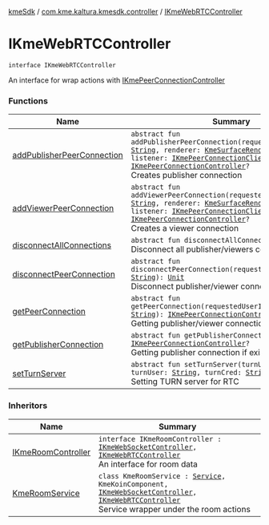 [kmeSdk](../../index.md) / [com.kme.kaltura.kmesdk.controller](../index.md) / [IKmeWebRTCController](./index.md)

# IKmeWebRTCController

`interface IKmeWebRTCController`

An interface for wrap actions with [IKmePeerConnectionController](../-i-kme-peer-connection-controller/index.md)

### Functions

| Name | Summary |
|---|---|
| [addPublisherPeerConnection](add-publisher-peer-connection.md) | `abstract fun addPublisherPeerConnection(requestedUserIdStream: `[`String`](https://kotlinlang.org/api/latest/jvm/stdlib/kotlin/-string/index.html)`, renderer: `[`KmeSurfaceRendererView`](../../com.kme.kaltura.kmesdk.webrtc.view/-kme-surface-renderer-view/index.md)`, listener: `[`IKmePeerConnectionClientEvents`](../../com.kme.kaltura.kmesdk.webrtc.peerconnection/-i-kme-peer-connection-client-events/index.md)`): `[`IKmePeerConnectionController`](../-i-kme-peer-connection-controller/index.md)`?`<br>Creates publisher connection |
| [addViewerPeerConnection](add-viewer-peer-connection.md) | `abstract fun addViewerPeerConnection(requestedUserIdStream: `[`String`](https://kotlinlang.org/api/latest/jvm/stdlib/kotlin/-string/index.html)`, renderer: `[`KmeSurfaceRendererView`](../../com.kme.kaltura.kmesdk.webrtc.view/-kme-surface-renderer-view/index.md)`, listener: `[`IKmePeerConnectionClientEvents`](../../com.kme.kaltura.kmesdk.webrtc.peerconnection/-i-kme-peer-connection-client-events/index.md)`): `[`IKmePeerConnectionController`](../-i-kme-peer-connection-controller/index.md)`?`<br>Creates a viewer connection |
| [disconnectAllConnections](disconnect-all-connections.md) | `abstract fun disconnectAllConnections(): `[`Unit`](https://kotlinlang.org/api/latest/jvm/stdlib/kotlin/-unit/index.html)<br>Disconnect all publisher/viewers connections |
| [disconnectPeerConnection](disconnect-peer-connection.md) | `abstract fun disconnectPeerConnection(requestedUserIdStream: `[`String`](https://kotlinlang.org/api/latest/jvm/stdlib/kotlin/-string/index.html)`): `[`Unit`](https://kotlinlang.org/api/latest/jvm/stdlib/kotlin/-unit/index.html)<br>Disconnect publisher/viewer connection by id |
| [getPeerConnection](get-peer-connection.md) | `abstract fun getPeerConnection(requestedUserIdStream: `[`String`](https://kotlinlang.org/api/latest/jvm/stdlib/kotlin/-string/index.html)`): `[`IKmePeerConnectionController`](../-i-kme-peer-connection-controller/index.md)`?`<br>Getting publisher/viewer connection by id |
| [getPublisherConnection](get-publisher-connection.md) | `abstract fun getPublisherConnection(): `[`IKmePeerConnectionController`](../-i-kme-peer-connection-controller/index.md)`?`<br>Getting publisher connection if exist |
| [setTurnServer](set-turn-server.md) | `abstract fun setTurnServer(turnUrl: `[`String`](https://kotlinlang.org/api/latest/jvm/stdlib/kotlin/-string/index.html)`, turnUser: `[`String`](https://kotlinlang.org/api/latest/jvm/stdlib/kotlin/-string/index.html)`, turnCred: `[`String`](https://kotlinlang.org/api/latest/jvm/stdlib/kotlin/-string/index.html)`): `[`Unit`](https://kotlinlang.org/api/latest/jvm/stdlib/kotlin/-unit/index.html)<br>Setting TURN server for RTC |

### Inheritors

| Name | Summary |
|---|---|
| [IKmeRoomController](../-i-kme-room-controller/index.md) | `interface IKmeRoomController : `[`IKmeWebSocketController`](../-i-kme-web-socket-controller/index.md)`, `[`IKmeWebRTCController`](./index.md)<br>An interface for room data |
| [KmeRoomService](../../com.kme.kaltura.kmesdk.service/-kme-room-service/index.md) | `class KmeRoomService : `[`Service`](https://developer.android.com/reference/android/app/Service.html)`, KmeKoinComponent, `[`IKmeWebSocketController`](../-i-kme-web-socket-controller/index.md)`, `[`IKmeWebRTCController`](./index.md)<br>Service wrapper under the room actions |
